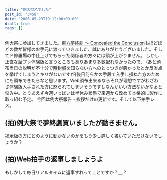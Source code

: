 ```yaml
---
title: "例大祭乙でした"
post_id: "3458"
date: "2006-05-23T19:12:00+09:00"
draft: true
tags: []
---
```



例大祭に参加してきました。[東方夢終劇 ～ Concealed the Conclusion](https://danmaq.com/!/thC/)もほどほどの数が皆様のお手元に渡っていきました、誠にありがとうございました。そしてド修羅場の中仕上げてもらった関係者の方々には頭が上がりません。 しかし正直な話プレ体験版と言うところもありあまり多数配れなかったので、 (あと頒布当日の説明が不十分で[時封城](https://danmaq.com/!/thA/)を知らない方へのとっつきが悪かったとか反省点を挙げてしまうとキリがないですが)後日何らかの手段で入手し損ねた方のためにも頒布できたらなと思います。Web頒布出来るならそれが理想ですがわざわざ体験版入手された方に怒られてしまいそうですしなんかいい方法ないかなぁと悩み中。とりあえず今週いっぱいは半休み状態で来週から改めて本格的に製作に取っ組む予定。 今回は例大祭報告・挨拶だけの更新です。そして以下拍手レス。
## (拍)例大祭で夢終劇買いましたが動きません。
[掲示板](https://twitter.com/danmaq)の方にどのように動かないのかをもう少し詳しく書いていただけないでしょうか？
## (拍)Web拍手の返事しましょうよ
もしかして毎日リアルタイムに返事すれってことですか？＿？
